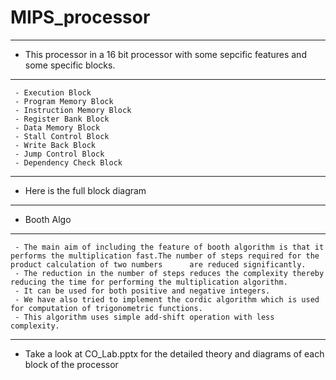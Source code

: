 # MIPS_processor
---

- This processor in a 16 bit processor with some sepcific features and some specific blocks.
 ---
 ```
  - Execution Block
  - Program Memory Block
  - Instruction Memory Block
  - Register Bank Block
  - Data Memory Block
  - Stall Control Block
  - Write Back Block
  - Jump Control Block
  - Dependency Check Block
  ```
 ---
 - Here is the full block diagram
 ---
 
 
 - Booth Algo
 ---
  ```
   - The main aim of including the feature of booth algorithm is that it performs the multiplication fast.The number of steps required for the product calculation of two numbers      are reduced significantly.
   - The reduction in the number of steps reduces the complexity thereby reducing the time for performing the multiplication algorithm.
   - It can be used for both positive and negative integers.
   - We have also tried to implement the cordic algorithm which is used for computation of trigonometric functions.
   - This algorithm uses simple add-shift operation with less complexity.

  ```
 ---
 - Take a look at CO_Lab.pptx for the detailed theory and diagrams of each block of the processor
 
 
